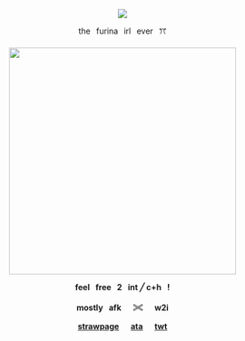 <p align="center"
  
![](https://komarev.com/ghpvc/?username=mymsuns&color=BAEBD4&label=✦&abbreviated=true)

<p align="center">
  the⠀furina⠀irl⠀ever⠀ꔫ
  <h4 align="center">
  <img src="https://github.com/user-attachments/assets/3af186b1-bdba-4bfb-852f-2eec414c8dc4"width="400" height="400"/>
</p>
<p align="center"> feel⠀free⠀2⠀int ‎╱ ‎c+h⠀!</p>
<p align="center"> mostly⠀afk⠀⠀𓏵⠀⠀w2i </p>

<p align="center"
  
[strawpage](https://suamym.straw.page)⠀⠀[ata](https://mymsuns.atabook.org)⠀⠀[twt](https://x.com/mymsuns)

</p>
<br>
